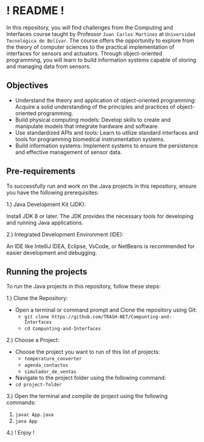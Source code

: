 # ! README !

In this repository, you will find challenges from the Computing and Interfaces course taught by Professor `Juan Carlos Martinez` at `Universidad Tecnológica de Bolívar`. The course offers the opportunity to explore from the theory of computer sciences to the practical implementation of interfaces for sensors and actuators. Through object-oriented programming, you will learn to build information systems capable of storing and managing data from sensors.

## Objectives
- Understand the theory and application of object-oriented programming: Acquire a solid understanding of the principles and practices of object-oriented programming.
- Build physical computing models: Develop skills to create and manipulate models that integrate hardware and software.
- Use standardized APIs and tools: Learn to utilize standard interfaces and tools for programming biomedical instrumentation systems.
- Build information systems: Implement systems to ensure the persistence and effective management of sensor data.

## Pre-requirements
To successfully run and work on the Java projects in this repository, ensure you have the following prerequisites:

1.) Java Development Kit (JDK):

Install JDK 8 or later. The JDK provides the necessary tools for developing and running Java applications.

2.) Integrated Development Environment (IDE):

An IDE like IntelliJ IDEA, Eclipse, VsCode, or NetBeans is recommended for easier development and debugging.

## Running the projects

To run the Java projects in this repository, follow these steps:

1.) Clone the Repository:

- Open a terminal or command prompt and Clone the repository using Git:
    - `git clone https://github.com/TRASH-NET/Compunting-and-Interfaces`
    - `cd Compunting-and-Interfaces`

2.) Choose a Project:
- Choose the project you want to run of this list of projects:
    - `temperature_converter`
    - `agenda_contactos`
    - `simulador_de_ventas`
- Navigate to the project folder using the following command:
- `cd project-folder`

3.) Open the terminal and compile de project using the following commands:
1. `javac App.java`
2. `java App`

4.) ! Enjoy !